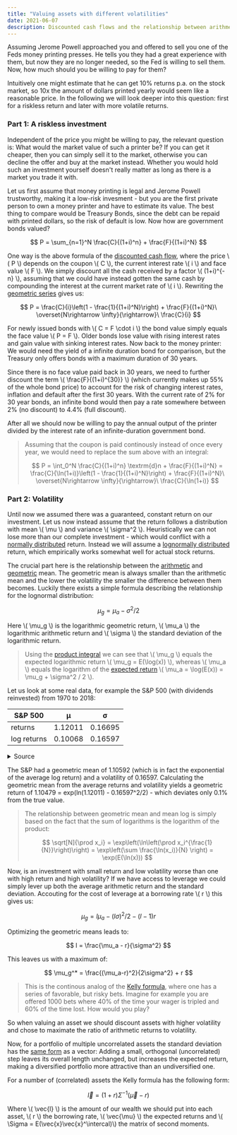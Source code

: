 ```yaml
---
title: "Valuing assets with different volatilities"
date: 2021-06-07
description: Discounted cash flows and the relationship between arithmetic and geometric mean of a lognormal distribution
---
```


Assuming Jerome Powell approached you and offered to sell you one of the Feds money printing presses. He tells you they had a great experience with them, but now they are no longer needed, so the Fed is willing to sell them. Now, how much should you be willing to pay for them?

Intuitively one might estimate that he can get 10% returns p.a. on the stock market, so 10x the amount of dollars printed yearly would seem like a reasonable price. In the following we will look deeper into this question: first for a riskless return and later with more volatile returns.

### Part 1: A riskless investment

Independent of the price you might be willing to pay, the relevant question is: What would the market value of such a printer be? If you can get it cheaper, then you can simply sell it to the market, otherwise you can decline the offer and buy at the market instead. Whether you would hold such an investment yourself doesn't really matter as long as there is a market you trade it with.

Let us first assume that money printing is legal and Jerome Powell trustworthy, making it a low-risk invesment - but you are the first private person to own a money printer and have to estimate its value. The best thing to compare would be Treasury Bonds, since the debt can be repaid with printed dollars, so the risk of default is low. Now how are government bonds valued?

$$
  P = \sum_{n=1}^N \frac{C}{(1+i)^n} + \frac{F}{(1+i)^N}
$$

One way is the above formula of the [discounted cash flow](https://en.wikipedia.org/wiki/Discounted_cash_flow), where the price \\( P \\) depends on the coupon \\( C \\), the current interest rate \\( i \\) and face value \\( F \\). We simply discount all the cash received by a factor \\( (1+i)^{-n} \\), assuming that we could have instead gotten the same cash by compounding the interest at the current market rate of \\( i \\). Rewriting the [geometric series](https://en.wikipedia.org/wiki/Geometric_series) gives us:

$$
  P = \frac{C}{i}\left(1 - \frac{1}{(1+i)^N}\right) + \frac{F}{(1+i)^N}\ \overset{N\rightarrow \infty}{\rightarrow}\ \frac{C}{i}
$$

For newly issued bonds with \\( C = F \cdot i \\) the bond value simply equals the face value \\( P = F \\). Older bonds lose value with rising interest rates and gain value with sinking interest rates. Now back to the money printer: We would need the yield of a infinite duration bond for comparison, but the Treasury only offers bonds with a maximum duration of 30 years.

Since there is no face value paid back in 30 years, we need to further discount the term \\( \frac{F}{(1+i)^{30}} \\) (which currently makes up 55% of the whole bond price) to account for the risk of changing interest rates, inflation and default after the first 30 years. With the current rate of 2% for 30 year bonds, an infinite bond would then pay a rate somewhere between 2% (no discount) to 4.4% (full discount).

After all we should now be willing to pay the annual output of the printer divided by the interest rate of an infinite-duration government bond.

> Assuming that the coupon is paid continously instead of once every year, we would need to replace the sum above with an integral:
>
> $$ P = \int_0^N \frac{C}{(1+i)^n} \textrm{d}n + \frac{F}{(1+i)^N} = \frac{C}{\ln(1+i)}\left(1 - \frac{1}{(1+i)^N}\right) + \frac{F}{(1+i)^N}\ \overset{N\rightarrow \infty}{\rightarrow}\ \frac{C}{\ln(1+i)} $$
>

### Part 2: Volatility

Until now we assumed there was a guaranteed, constant return on our investment. Let us now instead assume that the return follows a distribution with mean \\( \mu \\) and variance \\( \sigma^2 \\). Heuristically we can not lose more than our complete investment - which would conflict with a [normally distributed](https://en.wikipedia.org/wiki/Normal_distribution) return. Instead we will assume a [lognormally distributed](https://en.wikipedia.org/wiki/Log-normal_distribution) return, which empirically works somewhat well for actual stock returns.

The crucial part here is the relationship between the [arithmetic](https://en.wikipedia.org/wiki/Arithmetic_mean) and [geometric](https://en.wikipedia.org/wiki/Geometric_mean) mean. The geometric mean is always smaller than the arithmetic mean and the lower the volatility the smaller the difference between them becomes. Luckily there exists a simple formula describing the relationship for the lognormal distribution:

$$
  \mu_g = \mu_a - \sigma^2 / 2
$$

Here \\( \mu_g \\) is the logarithmic geometric return, \\( \mu_a \\) the logarithmic arithmetic return and \\( \sigma \\) the standard deviation of the logarithmic return.

> Using the [product integral](https://en.wikipedia.org/wiki/Product_integral#Type_II:_geometric_integral) we can see that \\( \mu_g \\) equals the expected logarithmic return \\( \mu_g = E(\log(x)) \\), whereas \\( \mu_a \\) equals the logarithm of the [expected return](https://en.wikipedia.org/wiki/Log-normal_distribution#Arithmetic_moments) \\( \mu_a = \log(E(x)) = \mu_g + \sigma^2 / 2 \\).

Let us look at some real data, for example the S&P 500 (with dividends reinvested) from 1970 to 2018:

| S&P 500     | μ       | σ       |
|-------------|---------|---------|
| returns     | 1.12011 | 0.16695 |
| log returns | 0.10068 | 0.16597 |

<details><summary>Source</summary>
<table><thead><tr><th>S&amp;P 500</th><th>1971</th><th>1972</th><th>1973</th><th>1974</th><th>1975</th><th>1976</th><th>1977</th><th>1978</th><th>1979</th><th>1980</th><th>1981</th><th>1982</th><th>1983</th><th>1984</th><th>1985</th><th>1986</th><th>1987</th><th>1988</th><th>1989</th><th>1990</th><th>1991</th><th>1992</th><th>1993</th><th>1994</th><th>1995</th><th>1996</th><th>1997</th><th>1998</th><th>1999</th><th>2000</th><th>2001</th><th>2002</th><th>2003</th><th>2004</th><th>2005</th><th>2006</th><th>2007</th><th>2008</th><th>2009</th><th>2010</th><th>2011</th><th>2012</th><th>2013</th><th>2014</th><th>2015</th><th>2016</th><th>2017</th></tr></thead><tbody><tr><td>returns</td><td>1.13638</td><td>1.21875</td><td>0.83048</td><td>0.73735</td><td>1.38063</td><td>1.22471</td><td>0.93529</td><td>1.07670</td><td>1.18021</td><td>1.30147</td><td>0.97334</td><td>1.19073</td><td>1.23127</td><td>1.04603</td><td>1.31337</td><td>1.24101</td><td>0.99828</td><td>1.18744</td><td>1.30187</td><td>0.97557</td><td>1.22065</td><td>1.15488</td><td>1.09935</td><td>1.00406</td><td>1.38454</td><td>1.23561</td><td>1.31796</td><td>1.25506</td><td>1.21569</td><td>0.94235</td><td>0.87161</td><td>0.79777</td><td>1.22264</td><td>1.12801</td><td>1.07059</td><td>1.14250</td><td>1.06288</td><td>0.60684</td><td>1.30113</td><td>1.14014</td><td>1.02062</td><td>1.16769</td><td>1.29718</td><td>1.15845</td><td>1.02003</td><td>1.11716</td><td>1.20911</td></tr><tr><td>log returns</td><td>0.12785</td><td>0.19783</td><td>-0.18575</td><td>-0.30469</td><td>0.32254</td><td>0.20270</td><td>-0.06690</td><td>0.07390</td><td>0.16569</td><td>0.26349</td><td>-0.02702</td><td>0.17456</td><td>0.20805</td><td>0.04500</td><td>0.27260</td><td>0.21593</td><td>-0.00172</td><td>0.17180</td><td>0.26380</td><td>-0.02473</td><td>0.19938</td><td>0.14399</td><td>0.09472</td><td>0.00405</td><td>0.32537</td><td>0.21157</td><td>0.27608</td><td>0.22718</td><td>0.19531</td><td>-0.05937</td><td>-0.13741</td><td>-0.22593</td><td>0.20102</td><td>0.12046</td><td>0.06821</td><td>0.13322</td><td>0.06098</td><td>-0.49949</td><td>0.26324</td><td>0.13115</td><td>0.02041</td><td>0.15503</td><td>0.26019</td><td>0.14708</td><td>0.01983</td><td>0.11079</td><td>0.18989</td></tr></tbody></table>
</details>

The S&P had a geometric mean of 1.10592 (which is in fact the exponential of the average log return) and a volatility of 0.16597. Calculating the geometric mean from the average returns and volatility yields a geometric return of 1.10479 = exp(ln(1.12011) - 0.16597^2/2) - which deviates only 0.1% from the true value.

> The relationship between geometric mean and mean log is simply based on the fact that the sum of logarithms is the logarithm of the product:
> 
> $$ \sqrt[N]{\prod x_i} = \exp\left(\ln\left(\prod x_i^{\frac{1}{N}}\right)\right) = \exp\left(\sum \frac{\ln(x_i)}{N} \right) = \exp(E(\ln(x))) $$
>

Now, is an investment with small return and low volatility worse than one with high return and high volatility? If we have access to leverage we could simply lever up both the average arithmetic return and the standard deviation. Accouting for the cost of leverage at a borrowing rate \\( r \\) this gives us:

$$
  \mu_g = l \mu_a - (l\sigma)^2/2 - (l - 1)r
$$

Optimizing the geometric means leads to:

$$
  l = \frac{\mu_a - r}{\sigma^2}
$$

This leaves us with a maximum of:

$$
  \mu_g^* = \frac{(\mu_a-r)^2}{2\sigma^2} + r
$$

> This is the continous analog of the [Kelly formula](https://en.wikipedia.org/wiki/Kelly_criterion), where one has a series of favorable, but risky bets.
> Imagine for example you are offered 1000 bets where 40% of the time your wager is tripled and 60% of the time lost. How would you play?

So when valuing an asset we should discount assets with higher volatility and chose to maximate the ratio of arithmetic returns to volatility.

Now, for a portfolio of multiple uncorrelated assets the standard deviation has the [same form](https://en.wikipedia.org/wiki/Propagation_of_uncertainty#Example_formulae) as a vector: Adding a small, orthogonal (uncorrelated) step leaves its overall length unchanged, but increases the expected return, making a diversified portfolio more attractive than an undiversified one.

For a number of (correlated) assets the Kelly formula has the following form:

$$
  \vec{l} = (1+r)\Sigma^{-1} (\vec{\mu} - r)
$$

Where \\( \vec{l} \\) is the amount of our wealth we should put into each asset, \\( r \\) the borrowing rate, \\( \vec{\mu} \\) the expected returns and \\( \Sigma = E(\vec{x}\vec{x}^\intercal)\\) the matrix of second moments.

